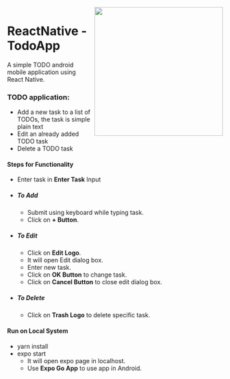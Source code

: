 

<img align="right" width="300" height="auto" src="https://res.cloudinary.com/gafrfdasdx/image/upload/bo_1px_solid_rgb:000000,c_scale,w_300/v1618125596/portfolio/Completed%20Projects/TodoApp_kqlown.jpg">

# ReactNative - TodoApp
A simple TODO android mobile application using React Native.

### TODO application:
- Add a new task to a list of TODOs, the task is simple plain text
- Edit an already added TODO task
- Delete a TODO task

#### Steps for Functionality
 - Enter task in **Enter Task** Input
 - ##### To Add
    - Submit using keyboard while typing task.
    - Click on **+ Button**.
 - ##### To Edit
    - Click on **Edit Logo**.
    - It will open Edit dialog box.
    - Enter new task.
    - Click on **OK Button** to change task.
    - Click on **Cancel Button** to close edit dialog box.
 - ##### To Delete
    - Click on **Trash Logo** to delete specific task.


#### Run on Local System
  - yarn install
  - expo start
      - It will open expo page in localhost.
      - Use **Expo Go App** to use app in Android.
